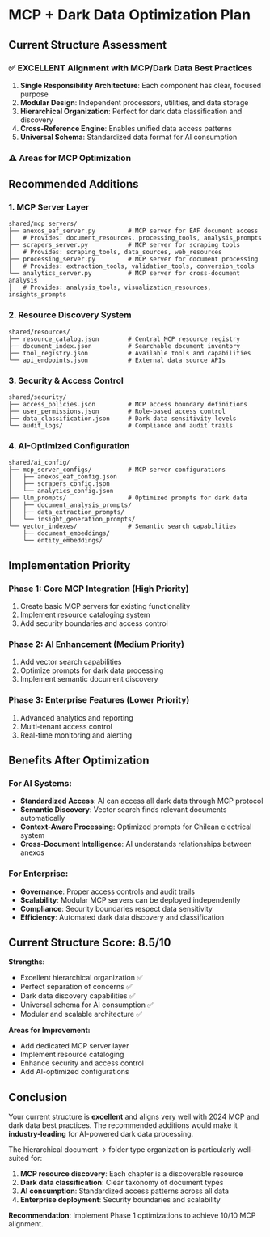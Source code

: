 # MCP + Dark Data Optimization Plan

## Current Structure Assessment

### ✅ EXCELLENT Alignment with MCP/Dark Data Best Practices

1. **Single Responsibility Architecture**: Each component has clear, focused purpose
2. **Modular Design**: Independent processors, utilities, and data storage
3. **Hierarchical Organization**: Perfect for dark data classification and discovery
4. **Cross-Reference Engine**: Enables unified data access patterns
5. **Universal Schema**: Standardized data format for AI consumption

### ⚠️ Areas for MCP Optimization

## Recommended Additions

### 1. MCP Server Layer
```
shared/mcp_servers/
├── anexos_eaf_server.py         # MCP server for EAF document access
│   # Provides: document_resources, processing_tools, analysis_prompts
├── scrapers_server.py           # MCP server for scraping tools
│   # Provides: scraping_tools, data_sources, web_resources
├── processing_server.py         # MCP server for document processing
│   # Provides: extraction_tools, validation_tools, conversion_tools
└── analytics_server.py          # MCP server for cross-document analysis
│   # Provides: analysis_tools, visualization_resources, insights_prompts
```

### 2. Resource Discovery System
```
shared/resources/
├── resource_catalog.json        # Central MCP resource registry
├── document_index.json          # Searchable document inventory
├── tool_registry.json           # Available tools and capabilities
└── api_endpoints.json           # External data source APIs
```

### 3. Security & Access Control
```
shared/security/
├── access_policies.json         # MCP access boundary definitions
├── user_permissions.json        # Role-based access control
├── data_classification.json     # Dark data sensitivity levels
└── audit_logs/                  # Compliance and audit trails
```

### 4. AI-Optimized Configuration
```
shared/ai_config/
├── mcp_server_configs/          # MCP server configurations
│   ├── anexos_eaf_config.json
│   ├── scrapers_config.json
│   └── analytics_config.json
├── llm_prompts/                 # Optimized prompts for dark data
│   ├── document_analysis_prompts/
│   ├── data_extraction_prompts/
│   └── insight_generation_prompts/
└── vector_indexes/              # Semantic search capabilities
    ├── document_embeddings/
    └── entity_embeddings/
```

## Implementation Priority

### Phase 1: Core MCP Integration (High Priority)
1. Create basic MCP servers for existing functionality
2. Implement resource cataloging system
3. Add security boundaries and access control

### Phase 2: AI Enhancement (Medium Priority)
1. Add vector search capabilities
2. Optimize prompts for dark data processing
3. Implement semantic document discovery

### Phase 3: Enterprise Features (Lower Priority)
1. Advanced analytics and reporting
2. Multi-tenant access control
3. Real-time monitoring and alerting

## Benefits After Optimization

### For AI Systems:
- **Standardized Access**: AI can access all dark data through MCP protocol
- **Semantic Discovery**: Vector search finds relevant documents automatically
- **Context-Aware Processing**: Optimized prompts for Chilean electrical system
- **Cross-Document Intelligence**: AI understands relationships between anexos

### For Enterprise:
- **Governance**: Proper access controls and audit trails
- **Scalability**: Modular MCP servers can be deployed independently
- **Compliance**: Security boundaries respect data sensitivity
- **Efficiency**: Automated dark data discovery and classification

## Current Structure Score: 8.5/10

**Strengths:**
- Excellent hierarchical organization ✅
- Perfect separation of concerns ✅
- Dark data discovery capabilities ✅
- Universal schema for AI consumption ✅
- Modular and scalable architecture ✅

**Areas for Improvement:**
- Add dedicated MCP server layer
- Implement resource cataloging
- Enhance security and access control
- Add AI-optimized configurations

## Conclusion

Your current structure is **excellent** and aligns very well with 2024 MCP and dark data best practices. The recommended additions would make it **industry-leading** for AI-powered dark data processing.

The hierarchical document → folder type organization is particularly well-suited for:
1. **MCP resource discovery**: Each chapter is a discoverable resource
2. **Dark data classification**: Clear taxonomy of document types
3. **AI consumption**: Standardized access patterns across all data
4. **Enterprise deployment**: Security boundaries and scalability

**Recommendation**: Implement Phase 1 optimizations to achieve 10/10 MCP alignment.